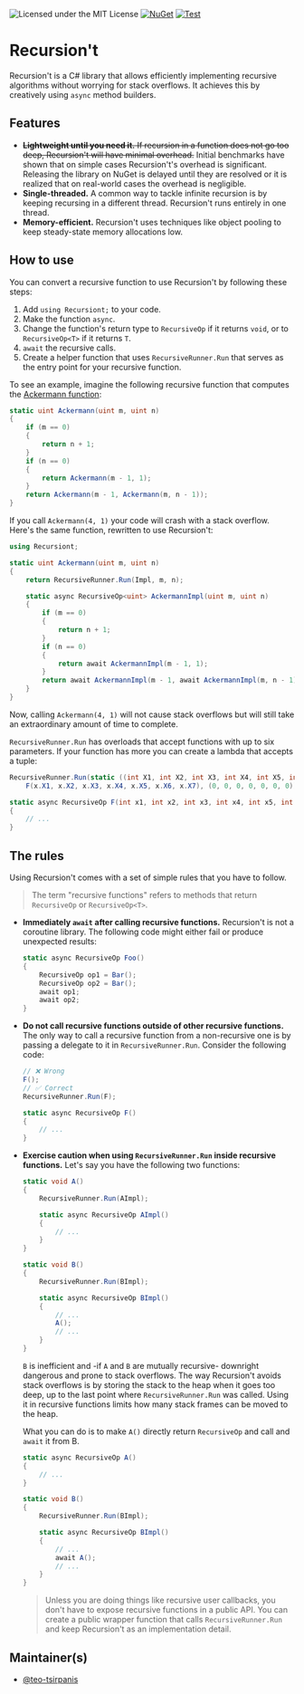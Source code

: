 ![Licensed under the MIT License](https://img.shields.io/github/license/teo-tsirpanis/recursiont.svg)
[![NuGet](https://img.shields.io/nuget/v/Recursiont.svg)](https://nuget.org/packages/Recursiont)
[![Test](https://github.com/teo-tsirpanis/Recursiont/actions/workflows/ci.yml/badge.svg?branch=mainstream&event=push)](https://github.com/teo-tsirpanis/Recursiont/actions/workflows/ci.yml)

# Recursion't

Recursion't is a C# library that allows efficiently implementing recursive algorithms without worrying for stack overflows. It achieves this by creatively using `async` method builders.

## Features

* ~~__Lightweight until you need it.__ If recursion in a function does not go too deep, Recursion't will have minimal overhead.~~ Initial benchmarks have shown that on simple cases Recursion't's overhead is significant. Releasing the library on NuGet is delayed until they are resolved or it is realized that on real-world cases the overhead is negligible.
* __Single-threaded.__ A common way to tackle infinite recursion is by keeping recursing in a different thread. Recursion't runs entirely in one thread.
* __Memory-efficient.__ Recursion't uses techniques like object pooling to keep steady-state memory allocations low.

## How to use

You can convert a recursive function to use Recursion't by following these steps:

1. Add `using Recursiont;` to your code.
2. Make the function `async`.
3. Change the function's return type to `RecursiveOp` if it returns `void`, or to `RecursiveOp<T>` if it returns `T`.
4. `await` the recursive calls.
5. Create a helper function that uses `RecursiveRunner.Run` that serves as the entry point for your recursive function.

To see an example, imagine the following recursive function that computes the [Ackermann function](https://en.wikipedia.org/wiki/Ackermann_function):

```csharp
static uint Ackermann(uint m, uint n)
{
    if (m == 0)
    {
        return n + 1;
    }
    if (n == 0)
    {
        return Ackermann(m - 1, 1);
    }
    return Ackermann(m - 1, Ackermann(m, n - 1));
}
```

If you call `Ackermann(4, 1)` your code will crash with a stack overflow. Here's the same function, rewritten to use Recursion't:

```csharp
using Recursiont;

static uint Ackermann(uint m, uint n)
{
    return RecursiveRunner.Run(Impl, m, n);

    static async RecursiveOp<uint> AckermannImpl(uint m, uint n)
    {
        if (m == 0)
        {
            return n + 1;
        }
        if (n == 0)
        {
            return await AckermannImpl(m - 1, 1);
        }
        return await AckermannImpl(m - 1, await AckermannImpl(m, n - 1));
    }
}
```

Now, calling `Ackermann(4, 1)` will not cause stack overflows but will still take an extraordinary amount of time to complete.

`RecursiveRunner.Run` has overloads that accept functions with up to six parameters. If your function has more you can create a lambda that accepts a tuple:

```csharp
RecursiveRunner.Run(static ((int X1, int X2, int X3, int X4, int X5, int X6, int X7) x) =>
    F(x.X1, x.X2, x.X3, x.X4, x.X5, x.X6, x.X7), (0, 0, 0, 0, 0, 0, 0));

static async RecursiveOp F(int x1, int x2, int x3, int x4, int x5, int x6, int x7)
{
    // ...
}
```

## The rules

Using Recursion't comes with a set of simple rules that you have to follow.

> The term "recursive functions" refers to methods that return `RecursiveOp` or `RecursiveOp<T>`.

*
    __Immediately `await` after calling recursive functions.__ Recursion't is not a coroutine library. The following code might either fail or produce unexpected results:

    ```csharp
    static async RecursiveOp Foo()
    {
        RecursiveOp op1 = Bar();
        RecursiveOp op2 = Bar();
        await op1;
        await op2;
    }
    ```

*
    __Do not call recursive functions outside of other recursive functions.__ The only way to call a recursive function from a non-recursive one is by passing a delegate to it in `RecursiveRunner.Run`. Consider the following code:

    ```csharp
    // ❌ Wrong
    F();
    // ✅ Correct
    RecursiveRunner.Run(F);

    static async RecursiveOp F()
    {
        // ...
    }
    ```

*
    __Exercise caution when using `RecursiveRunner.Run` inside recursive functions.__ Let's say you have the following two functions:

    ```csharp
    static void A()
    {
        RecursiveRunner.Run(AImpl);

        static async RecursiveOp AImpl()
        {
            // ...
        }
    }

    static void B()
    {
        RecursiveRunner.Run(BImpl);

        static async RecursiveOp BImpl()
        {
            // ...
            A();
            // ...
        }
    }
    ```

    `B` is inefficient and -if `A` and `B` are mutually recursive- downright dangerous and prone to stack overflows. The way Recursion't avoids stack overflows is by storing the stack to the heap when it goes too deep, up to the last point where `RecursiveRunner.Run` was called. Using it in recursive functions limits how many stack frames can be moved to the heap.

    What you can do is to make `A()` directly return `RecursiveOp` and call and `await` it from B.

    ```csharp
    static async RecursiveOp A()
    {
        // ...
    }

    static void B()
    {
        RecursiveRunner.Run(BImpl);

        static async RecursiveOp BImpl()
        {
            // ...
            await A();
            // ...
        }
    }
    ```

    > Unless you are doing things like recursive user callbacks, you don't have to expose recursive functions in a public API. You can create a public wrapper function that calls `RecursiveRunner.Run` and keep Recursion't as an implementation detail.

## Maintainer(s)

- [@teo-tsirpanis](https://github.com/teo-tsirpanis)
